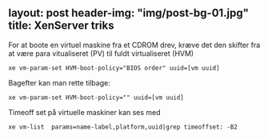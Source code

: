 layout:     post
header-img: "img/post-bg-01.jpg"
title: XenServer triks
---

For at boote en virtuel maskine fra et CDROM drev, kræve det den skifter fra at være para vitualiseret (PV) til fuldt virtualiseret (HVM)

```
xe vm-param-set HVM-boot-policy="BIOS order" uuid=[vm uuid]
```

Bagefter kan man rette tilbage:

```
xe vm-param-set HVM-boot-policy="" uuid=[vm uuid]
```

Timeoff set på virtuelle maskiner kan ses med
```
xe vm-list  params=name-label,platform,uuid|grep timeoffset: -B2
```
